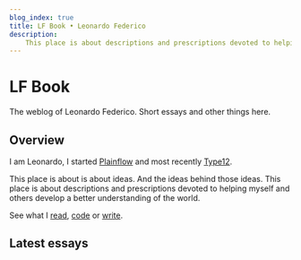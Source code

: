 ```yaml
---
blog_index: true
title: LF Book • Leonardo Federico
description:
    This place is about descriptions and prescriptions devoted to helping myself and others develop a better understanding of the world. 
---
```


# LF Book

The weblog of Leonardo Federico. Short essays and other things here.

## Overview

I am Leonardo, I started [Plainflow](https://plainflow.com) and most recently [Type12](https://type12.com).

This place is about is about ideas. And the ideas behind those ideas.
This place is about descriptions and prescriptions devoted to helping myself and others develop a better understanding of the world.

See what I [read](https://www.goodreads.com/user/show/69936781-leonardo), [code](https://stackoverflow.com/users/7438293/leonardofed) or [write](http://leonardofed.io/blog/).

## Latest essays

<BlogIndex />

